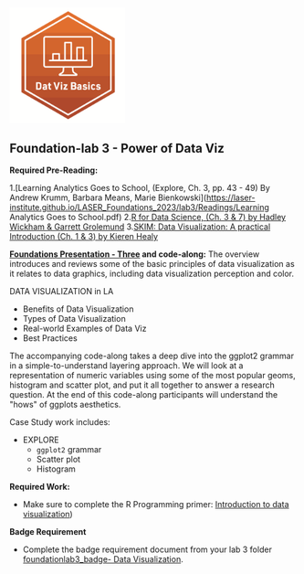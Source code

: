 <img src="img/dataviz_badge.png" width="40%"/>


## **Foundation-lab 3** - Power of Data Viz


**Required Pre-Reading:**

1.[Learning Analytics Goes to School, (Explore, Ch. 3, pp. 43 - 49) By Andrew Krumm, Barbara Means, Marie Bienkowski](https://laser-institute.github.io/LASER_Foundations_2023/lab3/Readings/Learning Analytics Goes to School.pdf)
2.[R for Data Science, (Ch. 3 & 7) by Hadley Wickham & Garrett Grolemund](https://r4ds.had.co.nz/index.html)
3.[SKIM: Data Visualization: A practical Introduction (Ch. 1 & 3) by Kieren Healy](https://socviz.co/)


**[Foundations Presentation - Three](https://laser-institute.github.io/LASER_Foundations_2023/lab3/found-lab-3-slides.html#1) and code-along:**
The overview introduces and reviews some of the basic principles of data visualization as it relates to data graphics, including data visualization perception and color.

DATA VISUALIZATION in LA

- Benefits of Data Visualization
- Types of Data Visualization 
- Real-world Examples of Data Viz 
- Best Practices

The accompanying code-along takes a deep dive into the ggplot2 grammar in a simple-to-understand layering approach. We will look at a representation of numeric variables using some of the most popular geoms, histogram and scatter plot, and put it all together to answer a research question. At the end of this code-along participants will understand the "hows" of ggplots aesthetics. 

Case Study work includes:
- EXPLORE
  + `ggplot2` grammar
  + Scatter plot
  + Histogram

**Required Work:**

-  Make sure to complete the R Programming primer: [Introduction to data visualization](https://rstudio.cloud/learn/primers/3))

**Badge Requirement**

-  Complete the badge requirement document from your lab 3 folder [foundationlab3_badge- Data Visualization](https://laser-institute.github.io/LASER_Foundations_2023/lab3/found-lab-3-badge.html).
